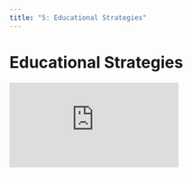 ```yaml
---
title: "5: Educational Strategies"
---
```


# Educational Strategies

<div class='embed-container'><iframe src='https://player.vimeo.com/video/322724247' frameborder='0' webkitAllowFullScreen mozallowfullscreen allowFullScreen></iframe></div>